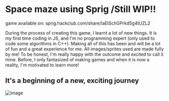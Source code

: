 # Space maze using Sprig /Still WIP!!
game available on: sprig.hackclub.com/share/laElSchGPrkd5g4tUZL2

During the process of creating this game, I learnt a lot of new things. It is my first time coding in JS, and I'm no programming expert (only used to code some algorithms in C++).
Making all of this has been and will be a lot of fun and a great experience for me. 
All images/sprites used are made fully by me! 
To be honest, I'm really happy with the outcome and excited to call it mine. Before, I only fantasized of making games and when it is now a reality, I'm motivated to learn more!

## It's a beginning of a new, exciting journey

![image](https://github.com/user-attachments/assets/313b2a76-33e8-4717-8111-413ce4f0bdc0)
